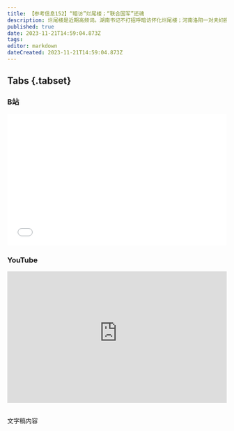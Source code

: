 ```yaml
---
title: 【参考信息152】“暗访”烂尾楼；“联合国军”还魂
description: 烂尾楼是近期高频词。湖南书记不打招呼暗访怀化烂尾楼；河南洛阳一对夫妇投资2千万欲盘活烂尾楼，本以为可以“名利双收”却被刑事拘留；快被遗忘的“亮亮丽君夫妇”因为被打又被互联网捞起，希望能守住他们眼里的光。大洋那边，APEC本身的看点不多，套开的大会小会才有亮点，泰国再次推销克拉地峡“陆桥”计划，不是运河。大洋这边，美韩组织了一场“韩国-‘联合国军司令部’”成员国防长会议，原来这个司令部还存在。
published: true
date: 2023-11-21T14:59:04.873Z
tags: 
editor: markdown
dateCreated: 2023-11-21T14:59:04.873Z
---
```


## Tabs {.tabset}
### B站
<div style="position: relative; padding: 30% 45%;">
<iframe style="position: absolute; width: 100%; height: 100%; left: 0; top: 0;" src="//player.bilibili.com/player.html?&bvid=BV1Qw411H7aL&page=1&as_wide=1&high_quality=1&danmaku=1&autoplay=0" scrolling="no" border="0" frameborder="no" framespacing="0" allowfullscreen="true"></iframe>
</div>

### YouTube
<div style="position: relative; padding: 30% 45%;">
<iframe style="position: absolute; top: 0; left: 0; width: 100%; height: 100%;" src="https://www.youtube-nocookie.com/embed/YouTubeVID" title="YouTube video player" frameborder="0" allow="accelerometer; autoplay; clipboard-write; encrypted-media; gyroscope; picture-in-picture" allowfullscreen></iframe>
</div>

## 

文字稿内容
